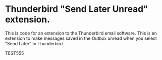 # Thunderbird "Send Later Unread" extension.
This is code for an extension to the Thunderbird email software.
This is an extension to make messages saved in the Outbox unread when you select "Send Later" in Thunderbird.

TEST555